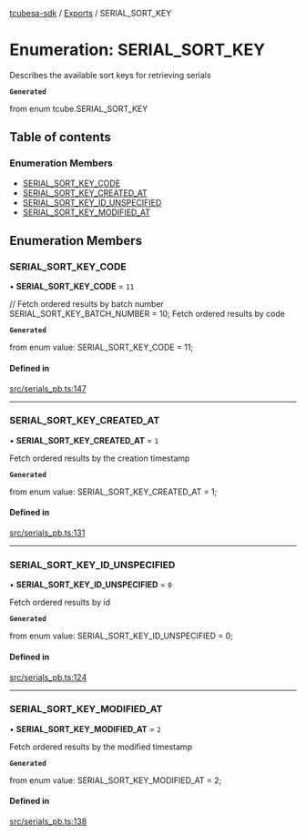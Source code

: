 [tcubesa-sdk](../README.md) / [Exports](../modules.md) / SERIAL\_SORT\_KEY

# Enumeration: SERIAL\_SORT\_KEY

Describes the available sort keys for retrieving serials

**`Generated`**

from enum tcube.SERIAL_SORT_KEY

## Table of contents

### Enumeration Members

- [SERIAL\_SORT\_KEY\_CODE](SERIAL_SORT_KEY.md#serial_sort_key_code)
- [SERIAL\_SORT\_KEY\_CREATED\_AT](SERIAL_SORT_KEY.md#serial_sort_key_created_at)
- [SERIAL\_SORT\_KEY\_ID\_UNSPECIFIED](SERIAL_SORT_KEY.md#serial_sort_key_id_unspecified)
- [SERIAL\_SORT\_KEY\_MODIFIED\_AT](SERIAL_SORT_KEY.md#serial_sort_key_modified_at)

## Enumeration Members

### SERIAL\_SORT\_KEY\_CODE

• **SERIAL\_SORT\_KEY\_CODE** = ``11``

// Fetch ordered results by batch number
SERIAL_SORT_KEY_BATCH_NUMBER = 10;
Fetch ordered results by code

**`Generated`**

from enum value: SERIAL_SORT_KEY_CODE = 11;

#### Defined in

[src/serials_pb.ts:147](https://github.com/TCUBEAI-TECHNOLOGIES-PRIVATE-LIMITED/ts-sdk/blob/d89536e/src/serials_pb.ts#L147)

___

### SERIAL\_SORT\_KEY\_CREATED\_AT

• **SERIAL\_SORT\_KEY\_CREATED\_AT** = ``1``

Fetch ordered results by the creation timestamp

**`Generated`**

from enum value: SERIAL_SORT_KEY_CREATED_AT = 1;

#### Defined in

[src/serials_pb.ts:131](https://github.com/TCUBEAI-TECHNOLOGIES-PRIVATE-LIMITED/ts-sdk/blob/d89536e/src/serials_pb.ts#L131)

___

### SERIAL\_SORT\_KEY\_ID\_UNSPECIFIED

• **SERIAL\_SORT\_KEY\_ID\_UNSPECIFIED** = ``0``

Fetch ordered results by id

**`Generated`**

from enum value: SERIAL_SORT_KEY_ID_UNSPECIFIED = 0;

#### Defined in

[src/serials_pb.ts:124](https://github.com/TCUBEAI-TECHNOLOGIES-PRIVATE-LIMITED/ts-sdk/blob/d89536e/src/serials_pb.ts#L124)

___

### SERIAL\_SORT\_KEY\_MODIFIED\_AT

• **SERIAL\_SORT\_KEY\_MODIFIED\_AT** = ``2``

Fetch ordered results by the modified timestamp

**`Generated`**

from enum value: SERIAL_SORT_KEY_MODIFIED_AT = 2;

#### Defined in

[src/serials_pb.ts:138](https://github.com/TCUBEAI-TECHNOLOGIES-PRIVATE-LIMITED/ts-sdk/blob/d89536e/src/serials_pb.ts#L138)
